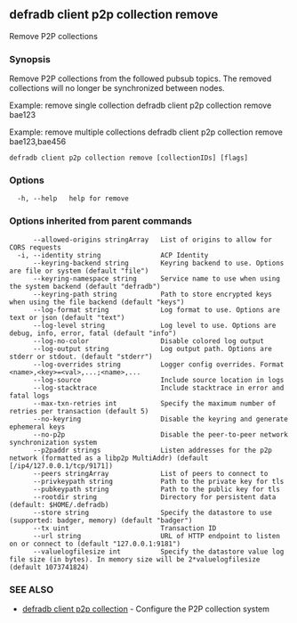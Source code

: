 ## defradb client p2p collection remove

Remove P2P collections

### Synopsis

Remove P2P collections from the followed pubsub topics.
The removed collections will no longer be synchronized between nodes.

Example: remove single collection
  defradb client p2p collection remove bae123

Example: remove multiple collections
  defradb client p2p collection remove bae123,bae456
		

```
defradb client p2p collection remove [collectionIDs] [flags]
```

### Options

```
  -h, --help   help for remove
```

### Options inherited from parent commands

```
      --allowed-origins stringArray   List of origins to allow for CORS requests
  -i, --identity string               ACP Identity
      --keyring-backend string        Keyring backend to use. Options are file or system (default "file")
      --keyring-namespace string      Service name to use when using the system backend (default "defradb")
      --keyring-path string           Path to store encrypted keys when using the file backend (default "keys")
      --log-format string             Log format to use. Options are text or json (default "text")
      --log-level string              Log level to use. Options are debug, info, error, fatal (default "info")
      --log-no-color                  Disable colored log output
      --log-output string             Log output path. Options are stderr or stdout. (default "stderr")
      --log-overrides string          Logger config overrides. Format <name>,<key>=<val>,...;<name>,...
      --log-source                    Include source location in logs
      --log-stacktrace                Include stacktrace in error and fatal logs
      --max-txn-retries int           Specify the maximum number of retries per transaction (default 5)
      --no-keyring                    Disable the keyring and generate ephemeral keys
      --no-p2p                        Disable the peer-to-peer network synchronization system
      --p2paddr strings               Listen addresses for the p2p network (formatted as a libp2p MultiAddr) (default [/ip4/127.0.0.1/tcp/9171])
      --peers stringArray             List of peers to connect to
      --privkeypath string            Path to the private key for tls
      --pubkeypath string             Path to the public key for tls
      --rootdir string                Directory for persistent data (default: $HOME/.defradb)
      --store string                  Specify the datastore to use (supported: badger, memory) (default "badger")
      --tx uint                       Transaction ID
      --url string                    URL of HTTP endpoint to listen on or connect to (default "127.0.0.1:9181")
      --valuelogfilesize int          Specify the datastore value log file size (in bytes). In memory size will be 2*valuelogfilesize (default 1073741824)
```

### SEE ALSO

* [defradb client p2p collection](defradb_client_p2p_collection.md)	 - Configure the P2P collection system

